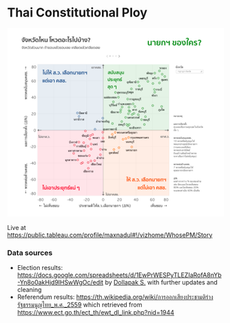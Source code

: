 # Thai Constitutional Ploy

![Whose PM? preview](preview.png)

Live at https://public.tableau.com/profile/maxnadul#!/vizhome/WhosePM/Story

### Data sources
- Election results: https://docs.google.com/spreadsheets/d/1EwPrWESPyTLEZIaRofA8nYb-Yn8o0akHjd9lHSwWgOc/edit by [Dollapak S.](https://www.facebook.com/markjmn/posts/10214028056044655?comment_id=10214030777872699) with further updates and cleaning
- Referendum results: https://th.wikipedia.org/wiki/การออกเสียงประชามติร่างรัฐธรรมนูญไทย_พ.ศ._2559 which retrieved from https://www.ect.go.th/ect_th/ewt_dl_link.php?nid=1944

